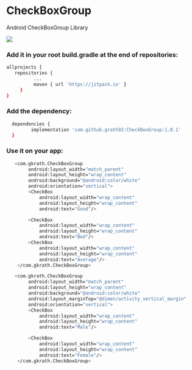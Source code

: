 # CheckBoxGroup
Android CheckBoxGroup Library

[![](https://jitpack.io/v/grath92/CheckBoxGroup.svg)](https://jitpack.io/#grath92/CheckBoxGroup)


### Add it in your root build.gradle at the end of repositories:

```sh
allprojects {
   repositories {
		  ...
		  maven { url 'https://jitpack.io' }
	 }
}
```

### Add the dependency:

```sh
  dependencies {
	     implementation 'com.github.grath92:CheckBoxGroup:1.0.1'
  }
```


### Use it on your app:

```sh
   <com.gkrath.CheckBoxGroup
        android:layout_width="match_parent"
        android:layout_height="wrap_content"
        android:background="@android:color/white"
        android:orientation="vertical">
        <CheckBox
            android:layout_width="wrap_content"
            android:layout_height="wrap_content"
            android:text="Good"/>

        <CheckBox
            android:layout_width="wrap_content"
            android:layout_height="wrap_content"
            android:text="Bed"/>
        <CheckBox
            android:layout_width="wrap_content"
            android:layout_height="wrap_content"
            android:text="Average"/>
    </com.gkrath.CheckBoxGroup>
```

```sh
   <com.gkrath.CheckBoxGroup
        android:layout_width="match_parent"
        android:layout_height="wrap_content"
        android:background="@android:color/white"
        android:layout_marginTop="@dimen/activity_vertical_margin"
        android:orientation="vertical">
        <CheckBox
            android:layout_width="wrap_content"
            android:layout_height="wrap_content"
            android:text="Male"/>

        <CheckBox
            android:layout_width="wrap_content"
            android:layout_height="wrap_content"
            android:text="Female"/>
    </com.gkrath.CheckBoxGroup>
```


